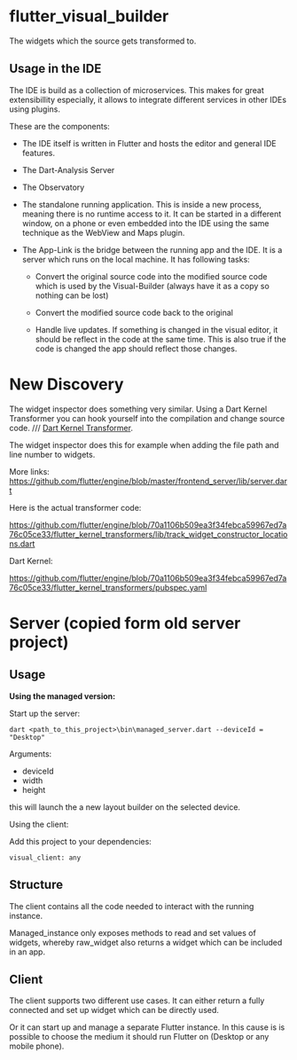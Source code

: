 # flutter_visual_builder

The widgets which the source gets transformed to.

## Usage in the IDE

The IDE is build as a collection of microservices. This makes for great
extensibillity especially, it allows to integrate different services in other
IDEs using plugins.

These are the components:

- The IDE itself is written in Flutter and hosts the editor and general IDE
features.

- The Dart-Analysis Server

- The Observatory

- The standalone running application. This is inside a new process, meaning there
is no runtime access to it. 
It can be started in a different window, on a phone or even embedded into the
IDE using the same technique as the WebView and Maps plugin.

- The App-Link is the bridge between the running app and the IDE. It is a server
which runs on the local machine. It has following tasks:

    - Convert the original source code into the modified source code which
    is used by the Visual-Builder (always have it as a copy so nothing can be lost)
    
    - Convert the modified source code back to the original
    
    - Handle live updates. If something is changed in the visual editor, it should
    be reflect in the code at the same time. This is also true if the code is changed
    the app should reflect those changes.



# New Discovery

The widget inspector does something very similar. 
Using a Dart Kernel Transformer you can hook yourself into the compilation and change source code.
/// [Dart Kernel Transformer](https://github.com/dart-lang/sdk/wiki/Kernel-Documentation).

The widget inspector does this for example when adding the file path and line number to widgets.

More links: https://github.com/flutter/engine/blob/master/frontend_server/lib/server.dart

Here is the actual transformer code:

https://github.com/flutter/engine/blob/70a1106b509ea3f34febca59967ed7a76c05ce33/flutter_kernel_transformers/lib/track_widget_constructor_locations.dart

Dart Kernel:

https://github.com/flutter/engine/blob/70a1106b509ea3f34febca59967ed7a76c05ce33/flutter_kernel_transformers/pubspec.yaml

# Server (copied form old server project)

## Usage

**Using the managed version:**

Start up the server:
 
```
dart <path_to_this_project>\bin\managed_server.dart --deviceId = "Desktop"
```

Arguments:

- deviceId
- width
- height

this will launch the a new layout builder on the selected device. 

Using the client:

Add this project to your dependencies:
```
visual_client: any
```



## Structure

The client contains all the code needed to interact with the running instance.

Managed_instance only exposes methods to read and set values of widgets, whereby 
raw_widget also returns a widget which can be included in an app.


## Client

The client supports two different use cases. It can either return a 
fully connected and set up widget which can be directly used.

Or it can start up and manage a separate Flutter instance. In this cause
is is possible to choose the medium it should run Flutter on (Desktop or
any mobile phone).
